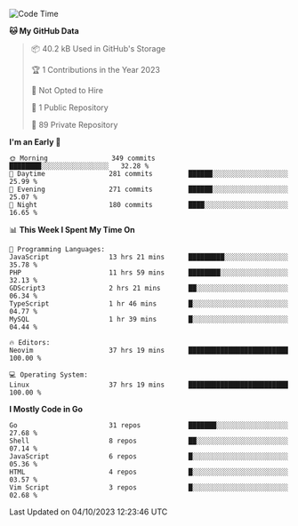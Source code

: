 
<!--START_SECTION:waka-->
![Code Time](http://img.shields.io/badge/Code%20Time-4%2C099%20hrs%2041%20mins-blue)

**🐱 My GitHub Data** 

> 📦 40.2 kB Used in GitHub's Storage 
 > 
> 🏆 1 Contributions in the Year 2023
 > 
> 🚫 Not Opted to Hire
 > 
> 📜 1 Public Repository 
 > 
> 🔑 89 Private Repository 
 > 
**I'm an Early 🐤** 

```text
🌞 Morning                349 commits         ████████░░░░░░░░░░░░░░░░░   32.28 % 
🌆 Daytime                281 commits         ██████░░░░░░░░░░░░░░░░░░░   25.99 % 
🌃 Evening                271 commits         ██████░░░░░░░░░░░░░░░░░░░   25.07 % 
🌙 Night                  180 commits         ████░░░░░░░░░░░░░░░░░░░░░   16.65 % 
```


📊 **This Week I Spent My Time On** 

```text
💬 Programming Languages: 
JavaScript               13 hrs 21 mins      █████████░░░░░░░░░░░░░░░░   35.78 % 
PHP                      11 hrs 59 mins      ████████░░░░░░░░░░░░░░░░░   32.13 % 
GDScript3                2 hrs 21 mins       ██░░░░░░░░░░░░░░░░░░░░░░░   06.34 % 
TypeScript               1 hr 46 mins        █░░░░░░░░░░░░░░░░░░░░░░░░   04.77 % 
MySQL                    1 hr 39 mins        █░░░░░░░░░░░░░░░░░░░░░░░░   04.44 % 

🔥 Editors: 
Neovim                   37 hrs 19 mins      █████████████████████████   100.00 % 

💻 Operating System: 
Linux                    37 hrs 19 mins      █████████████████████████   100.00 % 
```

**I Mostly Code in Go** 

```text
Go                       31 repos            ███████░░░░░░░░░░░░░░░░░░   27.68 % 
Shell                    8 repos             ██░░░░░░░░░░░░░░░░░░░░░░░   07.14 % 
JavaScript               6 repos             █░░░░░░░░░░░░░░░░░░░░░░░░   05.36 % 
HTML                     4 repos             █░░░░░░░░░░░░░░░░░░░░░░░░   03.57 % 
Vim Script               3 repos             █░░░░░░░░░░░░░░░░░░░░░░░░   02.68 % 
```




 Last Updated on 04/10/2023 12:23:46 UTC
<!--END_SECTION:waka-->
